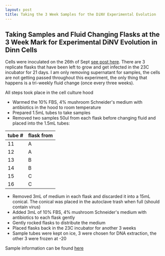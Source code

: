 ```yaml
---
layout: post
title: Taking the 3 Week Samples for the DiNV Experimental Evolution
---
```


## Taking Samples and Fluid Changing Flasks at the 3 Week Mark for Experimental DiNV Evolution in Dinn Cells 

Cells were inoculated on the 26th of Sept [see post here](https://meschedl.github.io/Unckless-Lab-Notebook-Maggie/2023/09/26/experimental-evolution-inoculation.html). There are 3 replicate flasks that have been left to grow and get infected in the 23C incubator for 21 days. I am only removing supernatant for samples, the cells are not getting passed throughout this experiment, the only thing that happens is a tri-weekly fluid change (once every three weeks). 

All steps took place in the cell culture hood 

- Warmed the 10% FBS, 4% mushroom Schneider's medium with antibiotics in the hood to room temperature 
- Prepared 1.5mL tubes to take samples 
- Removed two samples 50ul from each flask before changing fluid and placed into the 1.5mL tubes:

|tube #|flask from|
|---|---|
|11|A|
|12|A|
|13|B|
|14|B|
|15|C|
|16|C|

- Removed 3mL of medium in each flask and discarded it into a 15mL conical. The conical was placed in the autoclave trash when full (should contain virus)
- Added 3mL of 10% FBS, 4% mushroom Schneider's medium with antibiotics to each flask gently
- Gently rocked flasks to distribute the medium 
- Placed flasks back in the 23C incubator for another 3 weeks 
- Sample tubes were kept on ice, 3 were chosen for DNA extraction, the other 3 were frozen at -20 

Sample information can be found [here](https://docs.google.com/spreadsheets/d/1balXyQJFsFGfXK0ooPFMvkFJZwOlg1-xvkuuOEXaU14/edit#gid=0)

